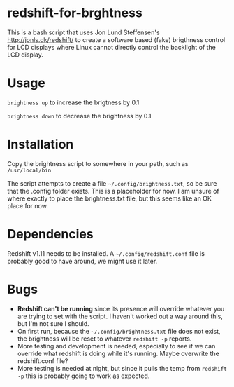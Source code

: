 # redshift-for-brghtness

This is a bash script that uses Jon Lund Steffensen's http://jonls.dk/redshift/ to create a software based (fake) brigthness control for LCD displays where Linux cannot directly control the backlight of the LCD display.

# Usage

`brightness up` to increase the brigtness by 0.1

`brightness down` to decrease the brightness by 0.1

# Installation

Copy the brightness script to somewhere in your path, such as `/usr/local/bin`

The script attempts to create a file `~/.config/brightness.txt`, so be sure that the .config folder exists. This is a placeholder for now. I am unsure of where exactly to place the brightness.txt file, but this seems like an OK place for now.

# Dependencies

Redshift v1.11 needs to be installed. A `~/.config/redshift.conf` file is probably good to have around, we might use it later.

# Bugs

* **Redshift can't be running** since its presence will override whatever you are trying to set with the script. I haven't worked out a way around this, but I'm not sure I should.
* On first run, because the `~/.config/brightness.txt` file does not exist, the brightness will be reset to whatever `redshift -p` reports.
* More testing and development is needed, especially to see if we can override what redshift is doing while it's running. Maybe overwrite the redshift.conf file?
* More testing is needed at night, but since it pulls the temp from `redshift -p` this is probably going to work as expected.
